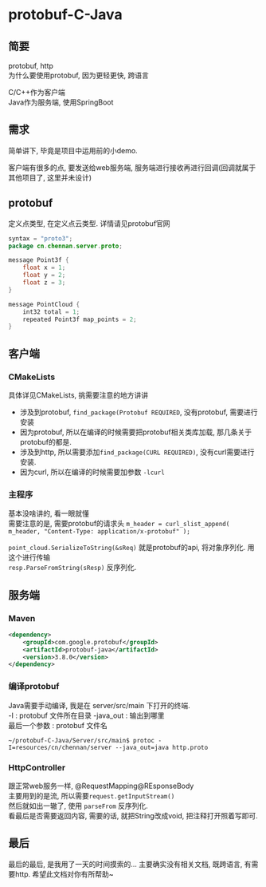 # protobuf-C-Java

## 简要
protobuf, http  
为什么要使用protobuf, 因为更轻更快, 跨语言  

C/C++作为客户端  
Java作为服务端, 使用SpringBoot  

## 需求
简单讲下, 毕竟是项目中运用前的小demo.  

客户端有很多的点, 要发送给web服务端, 服务端进行接收再进行回调(回调就属于其他项目了, 这里并未设计)  

## protobuf
定义点类型, 在定义点云类型. 详情请见protobuf官网
```java
syntax = "proto3";
package cn.chennan.server.proto;

message Point3f {
	float x = 1;
	float y = 2;
	float z = 3;
}

message PointCloud {
    int32 total = 1;
	repeated Point3f map_points = 2;
}
```

## 客户端

### CMakeLists
具体详见CMakeLists, 挑需要注意的地方讲讲
- 涉及到protobuf, `find_package(Protobuf REQUIRED`, 没有protobuf, 需要进行安装
- 因为protobuf, 所以在编译的时候需要把protobuf相关类库加载, 那几条关于protobuf的都是.
- 涉及到http, 所以需要添加`find_package(CURL REQUIRED)`, 没有curl需要进行安装.
- 因为curl, 所以在编译的时候需要加参数 `-lcurl`

### 主程序
基本没啥讲的, 看一眼就懂  
需要注意的是, 需要protobuf的请求头 `m_header = curl_slist_append( m_header, "Content-Type: application/x-protobuf" );`  


`point_cloud.SerializeToString(&sReq)` 就是protobuf的api, 将对象序列化. 用这个进行传输  
`resp.ParseFromString(sResp)` 反序列化.

## 服务端

### Maven
```xml
<dependency>
    <groupId>com.google.protobuf</groupId>
    <artifactId>protobuf-java</artifactId>
    <version>3.8.0</version>
</dependency>
```
### 编译protobuf
Java需要手动编译, 我是在 server/src/main 下打开的终端.  
-I : protobuf 文件所在目录
-java_out : 输出到哪里  
最后一个参数 : protobuf 文件名
```shell script
~/protobuf-C-Java/Server/src/main$ protoc -I=resources/cn/chennan/server --java_out=java http.proto
```
### HttpController
跟正常web服务一样, @RequestMapping@REsponseBody  
主要用到的是流, 所以需要`request.getInputStream()`  
然后就如出一辙了, 使用 `parseFrom` 反序列化.  
看最后是否需要返回内容, 需要的话, 就把String改成void, 把注释打开照着写即可.

## 最后
最后的最后, 是我用了一天的时间摸索的... 主要确实没有相关文档, 既跨语言, 有需要http. 希望此文档对你有所帮助~